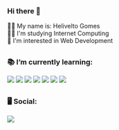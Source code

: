 ### Hi there 👋

🙋‍♂️ My name is: Helivelto Gomes <br>
👨‍💻 I'm studying Internet Computing <br>
🧐 I'm interested in Web Development <br>

##

<div>
<h3> 📚 I’m currently learning: </h3>
<img src="https://img.icons8.com/color/48/000000/html-5--v1.png"/> 
<img src="https://img.icons8.com/color/48/000000/css3.png"/> 
<img src="https://img.icons8.com/color/48/000000/javascript--v1.png"/>
<img src="https://img.icons8.com/fluency/48/000000/node-js.png"/>
 <img src="https://img.icons8.com/color/48/000000/python--v1.png"/>
<img src="https://img.icons8.com/color/50/000000/mysql-logo.png"/>
<img src="https://img.icons8.com/color/48/000000/git.png"/>
</div>

##

<h3>🖥 Social: </h3>
<a href="https://www.linkedin.com/in/helivelto-gomes/" target="_blank"><img src="https://img.shields.io/badge/LinkedIn-0077B5?style=for-the-badge&logo=linkedin&logoColor=white"> </a>
